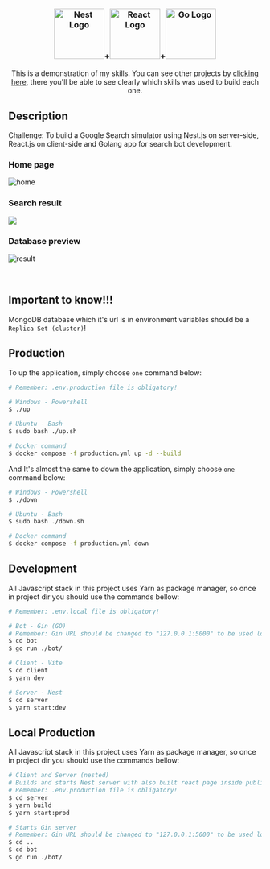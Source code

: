 <h3 align="center"><img src="https://nestjs.com/img/logo-small.svg" width="100" alt="Nest Logo" /><span>+</span><img src="https://upload.wikimedia.org/wikipedia/commons/thumb/a/a7/React-icon.svg/2300px-React-icon.svg.png" width="100" alt="React Logo" /><span>+</span><img src="https://go.dev/images/go-logo-white.svg" width="100" alt="Go Logo" /></h3>

<p align="center">This is a demonstration of my skills. You can see other projects by <a href="http://caroso.dev" target="_blank">clicking here</a>, there you'll be able to see clearly which skills was used to build each one.</p>

## Description

Challenge: To build a Google Search simulator using Nest.js on server-side, React.js on client-side and Golang app for search bot development.

### Home page
<img src="https://caroso-dev.s3.amazonaws.com/projects/bm/img1.png" alt="home"/>

### Search result
<img src="https://caroso-dev.s3.amazonaws.com/projects/bm/img2.png"/>

### Database preview
<img src="https://caroso-dev.s3.amazonaws.com/projects/bm/img3.png" style="margin-bottom: 2rem;" alt="result"/>

## Important to know!!!
MongoDB database which it's url is in environment variables should be a `Replica Set (cluster)`!

## Production
To up the application, simply choose `one` command below:

```bash
# Remember: .env.production file is obligatory!

# Windows - Powershell
$ ./up

# Ubuntu - Bash
$ sudo bash ./up.sh

# Docker command
$ docker compose -f production.yml up -d --build
```
And It's almost the same to down the application, simply choose `one` command below:

```bash
# Windows - Powershell
$ ./down

# Ubuntu - Bash
$ sudo bash ./down.sh

# Docker command
$ docker compose -f production.yml down
```

## Development
All Javascript stack in this project uses Yarn as package manager, so once in project dir you should use the commands bellow:

```bash
# Remember: .env.local file is obligatory!

# Bot - Gin (GO)
# Remember: Gin URL should be changed to "127.0.0.1:5000" to be used locally!
$ cd bot
$ go run ./bot/

# Client - Vite
$ cd client
$ yarn dev

# Server - Nest
$ cd server
$ yarn start:dev
```

## Local Production
All Javascript stack in this project uses Yarn as package manager, so once in project dir you should use the commands bellow:

```bash
# Client and Server (nested)
# Builds and starts Nest server with also built react page inside public dir
# Remember: .env.production file is obligatory!
$ cd server
$ yarn build
$ yarn start:prod

# Starts Gin server
# Remember: Gin URL should be changed to "127.0.0.1:5000" to be used locally!
$ cd ..
$ cd bot
$ go run ./bot/
```
